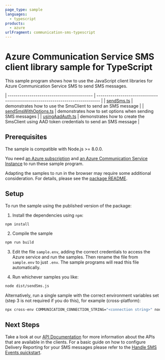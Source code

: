 ```yaml
---
page_type: sample
languages:
  - typescript
products:
  - azure
urlFragment: communication-sms-typescript
---
```


# Azure Communication Service SMS client library sample for TypeScript

This sample program shows how to use the JavaScript client libraries for Azure Communication Service SMS to send SMS messages.

| ------------------------------------------- | ------------------------------------------------------------------------------- |
| [sendSms.ts][sendsms] | demonstrates how to use the SmsClient to send an SMS message |
| [sendSmsWithOptions.ts][sendsmswithoptions] | demonstrates how to set options when sending SMS messages |
| [usingAadAuth.ts][usingaadauth] | demonstrates how to create the SmsClient using AAD token credentials to send an SMS message |

## Prerequisites

The sample is compatible with Node.js >= 8.0.0.

You need [an Azure subscription][freesub] and [an Azure Communication Service Instance][azcomsvc] to run these sample program.

Adapting the samples to run in the browser may require some additional consideration. For details, please see the [package README][package].

## Setup

To run the sample using the published version of the package:

1. Install the dependencies using `npm`:

```bash
npm install
```

2. Compile the sample

```bash
npm run build
```

3. Edit the file `sample.env`, adding the correct credentials to access the Azure service and run the samples. Then rename the file from `sample.env` to just `.env`. The sample programs will read this file automatically.

4. Run whichever samples you like:

```bash
node dist/sendSms.js
```

Alternatively, run a single sample with the correct environment variables set (step 3 is not required if you do this), for example (cross-platform):

```bash
npx cross-env COMMUNICATION_CONNECTION_STRING="<connection string>" node dist/sendSms.js
```

## Next Steps

Take a look at our [API Documentation][apiref] for more information about the APIs that are available in the clients.
For a basic guide on how to configure Delivery Reporting for your SMS messages please refer to the [Handle SMS Events quickstart][handlesmsevents].

[sendsms]: https://github.com/Azure/azure-sdk-for-js/blob/master/sdk/communication/communication-sms/samples/typescript/src/sendSms.ts
[sendsmswithoptions]: https://github.com/Azure/azure-sdk-for-js/blob/master/sdk/communication/communication-sms/samples/typescript/src/sendSmsWithOptions.ts
[usingaadauth]: https://github.com/Azure/azure-sdk-for-js/blob/master/sdk/communication/communication-sms/samples/typescript/src/usingAadAuth.ts
[apiref]: https://docs.microsoft.com/javascript/api/@azure/communication-sms
[azcomsvc]: https://docs.microsoft.com/azure/communication-services/quickstarts/create-communication-resource?tabs=windows&pivots=platform-azp
[freesub]: https://azure.microsoft.com/free/
[package]: https://github.com/Azure/azure-sdk-for-js/blob/master/sdk/communication/communication-sms/README.md
[handlesmsevents]: https://docs.microsoft.com/en-us/azure/communication-services/quickstarts/telephony-sms/handle-sms-events
